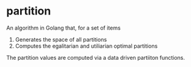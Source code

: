 # partition

An algorithm in Golang that, for a set of items

1. Generates the space of all partitions
2. Computes the egalitarian and utiliarian optimal partitions

The partition values are computed via a data driven partiiton functions.